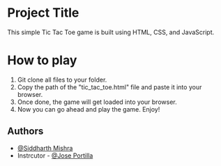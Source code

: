 
# Project Title

This simple Tic Tac Toe game is built using HTML, CSS, and JavaScript.

# How to play

1. Git clone all files to your folder.
2. Copy the path of the "tic_tac_toe.html" file and paste it into your browser.
3. Once done, the game will get loaded into your browser.
4. Now you can go ahead and play the game. Enjoy! 

## Authors

- [@Siddharth Mishra](https://github.com/siddharth07-ui)
- Instrcutor - [@Jose Portilla](https://www.linkedin.com/in/jmportilla)

